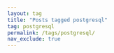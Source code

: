 ```yaml
---
layout: tag
title: "Posts tagged postgresql"
tag: postgresql
permalink: /tags/postgresql/
nav_exclude: true
---
```

